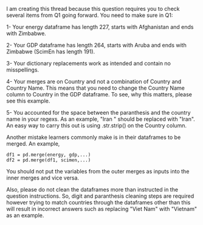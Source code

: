 I am creating this thread because this question requires you to check several items from Q1 going forward. You need to make sure in Q1:

1- Your energy dataframe has length 227, starts with Afghanistan and ends with Zimbabwe.

2- Your GDP dataframe has length 264, starts with Aruba and ends with Zimbabwe (ScimEn has length 191).

3- Your dictionary replacements work as intended and contain no misspellings.

4- Your merges are on Country and not a combination of Country and Country Name. This means that you need to change the Country Name column to Country in the GDP dataframe. To see, why this matters, please see this example.

5- You accounted for the space between the paranthesis and the country name in your regexs. As an example, "Iran " should be replaced with "Iran". An easy way to carry this out is using .str.strip() on the Country column.

Another mistake learners commonly make is in their dataframes to be merged. An example,

```
df1 = pd.merge(energy, gdp,...)
df2 = pd.merge(df1, scimen,...)
```
You should not put the variables from the outer merges as inputs into the inner merges and vice versa.

Also, please do not clean the dataframes more than instructed in the question instructions. 
So, digit and paranthesis cleaning steps are required however trying to match countries through the dataframes other than this will result in incorrect answers such as replacing "Viet Nam" with "Vietnam" as an example.
